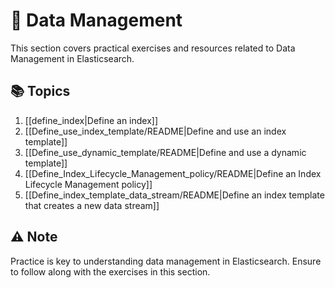 # 📂 Data Management

This section covers practical exercises and resources related to Data Management in Elasticsearch.

## 📚 Topics

1. [[define_index|Define an index]]
2. [[Define_use_index_template/README|Define and use an index template]]
3. [[Define_use_dynamic_template/README|Define and use a dynamic template]]
4. [[Define_Index_Lifecycle_Management_policy/README|Define an Index Lifecycle Management policy]]
5. [[Define_index_template_data_stream/README|Define an index template that creates a new data stream]]

## ⚠️ Note
Practice is key to understanding data management in Elasticsearch. Ensure to follow along with the exercises in this section.
